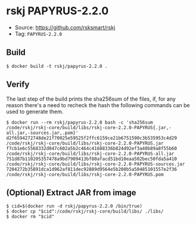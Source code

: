 # rskj PAPYRUS-2.2.0

* Source: https://github.com/rsksmart/rskj
* Tag: `PAPYRUS-2.2.0`

## Build

```
$ docker build -t rskj/papyrus-2.2.0 .
```

## Verify

The last step of the build prints the sha256sum of the files, if, for any reason there's a need to recheck the hash the following commands can be used to generate them.

```
$ docker run --rm rskj/papyrus-2.2.0 bash -c 'sha256sum /code/rskj/rskj-core/build/libs/rskj-core-2.2.0-PAPYRUS{.jar,-all.jar,-sources.jar,.pom}'
d2f6594272748de21f70025e59525f2ffc6159ce21b6751590c3b535953c4d29  /code/rskj/rskj-core/build/libs/rskj-core-2.2.0-PAPYRUS.jar
f7cb1e6c5568332d047c602a5b2c464c41688336b824d92ef3a40b89a8f55b60  /code/rskj/rskj-core/build/libs/rskj-core-2.2.0-PAPYRUS-all.jar
751d87b110205357478a9bd7909413bf80afacd51bd10eaa502bec50fda5a410  /code/rskj/rskj-core/build/libs/rskj-core-2.2.0-PAPYRUS-sources.jar
7204272b35891dca1d962af811dec92889d9564e5b200b5a50485101557e2f36  /code/rskj/rskj-core/build/libs/rskj-core-2.2.0-PAPYRUS.pom
```

## (Optional) Extract JAR from image

```
$ cid=$(docker run -d rskj/papyrus-2.2.0 /bin/true)
$ docker cp "$cid":/code/rskj/rskj-core/build/libs/ ./libs/
$ docker rm "$cid"
```

